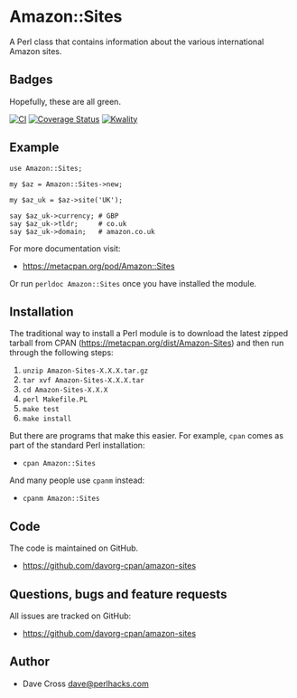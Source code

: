 # Amazon::Sites

A Perl class that contains information about the various international Amazon
sites.

## Badges

Hopefully, these are all green.

[![CI](https://github.com/davorg-cpan/amazon-sites/actions/workflows/perltest.yml/badge.svg)](https://github.com/davorg-cpan/amazon-sites/actions/workflows/perltest.yml)
[![Coverage Status](https://coveralls.io/repos/github/davorg-cpan/amazon-sites/badge.svg?branch=main)](https://coveralls.io/github/davorg-cpan/amazon-sites?branch=main)
[![Kwality](https://cpants.cpanauthors.org/release/DAVECROSS/Amazon-Sites.svg "Kwality")](https://cpants.cpanauthors.org/release/DAVECROSS/Amazon-Sites)

## Example

    use Amazon::Sites;

    my $az = Amazon::Sites->new;

    my $az_uk = $az->site('UK');

    say $az_uk->currency; # GBP
    say $az_uk->tldr;     # co.uk
    say $az_uk->domain;   # amazon.co.uk

For more documentation visit:

* https://metacpan.org/pod/Amazon::Sites

Or run `perldoc Amazon::Sites` once you have installed the module.

## Installation

The traditional way to install a Perl module is to download the latest zipped
tarball from CPAN (https://metacpan.org/dist/Amazon-Sites) and then run
through the following steps:

1. `unzip Amazon-Sites-X.X.X.tar.gz`
1. `tar xvf Amazon-Sites-X.X.X.tar`
1. `cd Amazon-Sites-X.X.X`
1. `perl Makefile.PL`
1. `make test`
1. `make install`

But there are programs that make this easier. For example, `cpan` comes as
part of the standard Perl installation:

* `cpan Amazon::Sites`

And many people use `cpanm` instead:

* `cpanm Amazon::Sites`

## Code

The code is maintained on GitHub.

* https://github.com/davorg-cpan/amazon-sites

## Questions, bugs and feature requests

All issues are tracked on GitHub:

* https://github.com/davorg-cpan/amazon-sites

## Author

* Dave Cross <dave@perlhacks.com>


